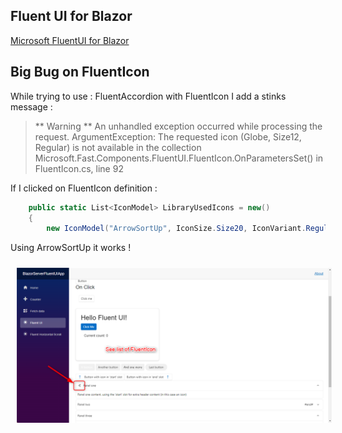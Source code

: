 ## Fluent UI for Blazor

[Microsoft FluentUI for Blazor](https://brave-cliff-0c0c93310.azurestaticapps.net/)

## Big Bug on FluentIcon 

While trying to use : FluentAccordion with FluentIcon I add a stinks message :

> ** Warning **
> An unhandled exception occurred while processing the request.
> ArgumentException: The requested icon (Globe, Size12, Regular) is not available in the collection
> Microsoft.Fast.Components.FluentUI.FluentIcon.OnParametersSet() in FluentIcon.cs, line 92

If I clicked on FluentIcon definition :

```csharp
    public static List<IconModel> LibraryUsedIcons = new()
    {
        new IconModel("ArrowSortUp", IconSize.Size20, IconVariant.Regular),
```

Using ArrowSortUp it works !

<img style="margin: 10px" src="Images/2023-03-06_13h25_02.png" alt="TemplateVisualStudio Ribbon transform Icon Image" />

